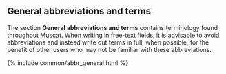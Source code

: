 ## General abbreviations and terms

The section **General abbreviations and terms** contains terminology found throughout Muscat. When writing in free-text fields, it is advisable to avoid abbreviations and instead write out terms in full, when possible, for the benefit of other users who may not be familiar with these abbreviations.

{% include common/abbr_general.html %}